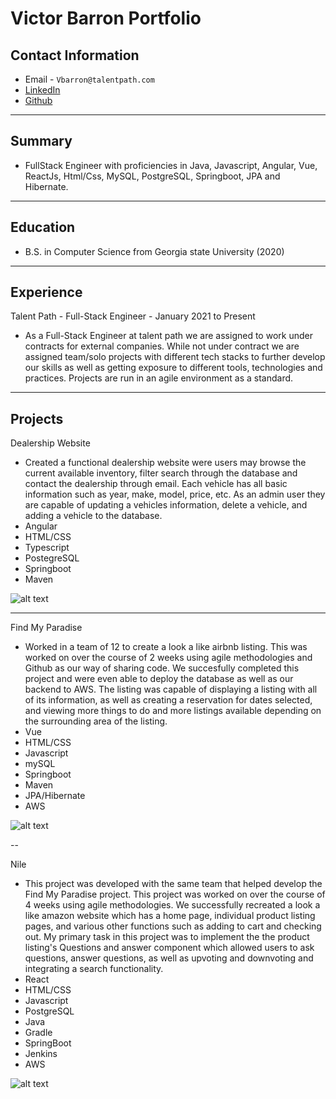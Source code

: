 # Victor Barron Portfolio




## Contact Information



* Email - `Vbarron@talentpath.com`
* [LinkedIn](https://www.linkedin.com/in/victor-barron-25031a194/)
* [Github](https://github.com/VictorBarronG)


---

## Summary
* FullStack Engineer with proficiencies in Java, Javascript, Angular, Vue, ReactJs, Html/Css, MySQL, PostgreSQL, Springboot, JPA and Hibernate.


---

## Education

* B.S. in Computer Science from Georgia state University (2020)

---

## Experience

Talent Path - Full-Stack Engineer - January 2021 to Present
* As a Full-Stack Engineer at talent path we are assigned to work under contracts for external companies. While not under contract we are assigned team/solo projects with different tech stacks to further develop our skills as well as getting exposure to different tools, technologies and practices. Projects are run in an agile environment as a standard.

---

## Projects

Dealership Website

* Created a functional dealership website were users may browse the current available inventory, filter search through the database and contact the dealership through email. Each vehicle has all basic information such as year, make, model, price, etc. As an admin user they are capable of updating a vehicles information, delete a vehicle, and adding a vehicle to the database.
* Angular
* HTML/CSS
* Typescript
* PostegreSQL
* Springboot
* Maven

![alt text](https://i.imgur.com/zP92qlT.png)

---

Find My Paradise

* Worked in a team of 12 to create a look a like airbnb listing. This was worked on over the course of 2 weeks using agile methodologies and Github as our way of sharing code. We succesfully completed this project and were even able to deploy the database as well as our backend to AWS. The listing was capable of displaying a listing with all of its information, as well as creating a reservation for dates selected, and viewing more things to do and more listings available depending on the surrounding area of the listing.
* Vue
* HTML/CSS
* Javascript
* mySQL
* Springboot
* Maven
* JPA/Hibernate
* AWS

![alt text](https://i.imgur.com/eIfccVi.png)

--

Nile
* This project was developed with the same team that helped develop the Find My Paradise project. This project was worked on over the course of 4 weeks using agile methodologies. We successfully recreated a look a like amazon website which has a home page, individual product listing pages, and various other functions such as adding to cart and checking out. My primary task in this project was to implement the the product listing's Questions and answer component which allowed users to ask questions, answer questions, as well as upvoting and downvoting and integrating a search functionality.
* React
* HTML/CSS
* Javascript
* PostgreSQL
* Java
* Gradle
* SpringBoot
* Jenkins
* AWS

![alt text](https://i.imgur.com/bbnbgCM.gif)


